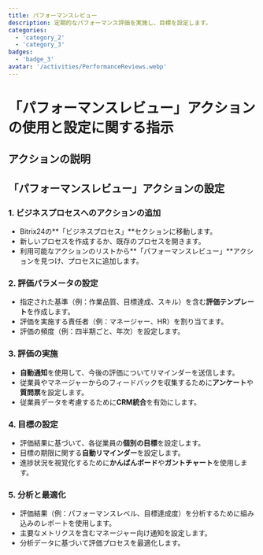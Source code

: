 ```yaml
---
title: パフォーマンスレビュー
description: 定期的なパフォーマンス評価を実施し、目標を設定します。
categories: 
  - 'category_2'
  - 'category_3'
badges: 
  - 'badge_3'
avatar: '/activities/PerformanceReviews.webp'
---
```


# 「パフォーマンスレビュー」アクションの使用と設定に関する指示

## アクションの説明

## **「パフォーマンスレビュー」アクションの設定**

### 1. ビジネスプロセスへのアクションの追加
- Bitrix24の**「ビジネスプロセス」**セクションに移動します。
- 新しいプロセスを作成するか、既存のプロセスを開きます。
- 利用可能なアクションのリストから**「パフォーマンスレビュー」**アクションを見つけ、プロセスに追加します。

### 2. 評価パラメータの設定
- 指定された基準（例：作業品質、目標達成、スキル）を含む**評価テンプレート**を作成します。
- 評価を実施する責任者（例：マネージャー、HR）を割り当てます。
- 評価の頻度（例：四半期ごと、年次）を設定します。

### 3. 評価の実施
- **自動通知**を使用して、今後の評価についてリマインダーを送信します。
- 従業員やマネージャーからのフィードバックを収集するために**アンケート**や**質問票**を設定します。
- 従業員データを考慮するために**CRM統合**を有効にします。

### 4. 目標の設定
- 評価結果に基づいて、各従業員の**個別の目標**を設定します。
- 目標の期限に関する**自動リマインダー**を設定します。
- 進捗状況を視覚化するために**かんばんボード**や**ガントチャート**を使用します。

### 5. 分析と最適化
- 評価結果（例：パフォーマンスレベル、目標達成度）を分析するために組み込みのレポートを使用します。
- 主要なメトリクスを含むマネージャー向け通知を設定します。
- 分析データに基づいて評価プロセスを最適化します。
